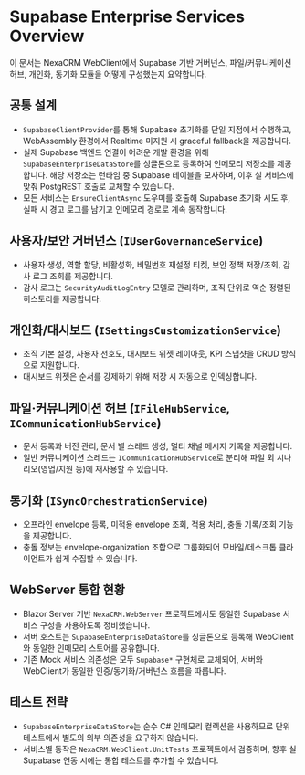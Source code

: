 # Supabase Enterprise Services Overview

이 문서는 NexaCRM WebClient에서 Supabase 기반 거버넌스, 파일/커뮤니케이션 허브, 개인화, 동기화 모듈을 어떻게 구성했는지 요약합니다.

## 공통 설계
- `SupabaseClientProvider`를 통해 Supabase 초기화를 단일 지점에서 수행하고, WebAssembly 환경에서 Realtime 미지원 시 graceful fallback을 제공합니다.
- 실제 Supabase 백엔드 연결이 어려운 개발 환경을 위해 `SupabaseEnterpriseDataStore`를 싱글톤으로 등록하여 인메모리 저장소를 제공합니다. 해당 저장소는 런타임 중 Supabase 테이블을 모사하며, 이후 실 서비스에 맞춰 PostgREST 호출로 교체할 수 있습니다.
- 모든 서비스는 `EnsureClientAsync` 도우미를 호출해 Supabase 초기화 시도 후, 실패 시 경고 로그를 남기고 인메모리 경로로 계속 동작합니다.

## 사용자/보안 거버넌스 (`IUserGovernanceService`)
- 사용자 생성, 역할 할당, 비활성화, 비밀번호 재설정 티켓, 보안 정책 저장/조회, 감사 로그 조회를 제공합니다.
- 감사 로그는 `SecurityAuditLogEntry` 모델로 관리하며, 조직 단위로 역순 정렬된 히스토리를 제공합니다.

## 개인화/대시보드 (`ISettingsCustomizationService`)
- 조직 기본 설정, 사용자 선호도, 대시보드 위젯 레이아웃, KPI 스냅샷을 CRUD 방식으로 지원합니다.
- 대시보드 위젯은 순서를 강제하기 위해 저장 시 자동으로 인덱싱합니다.

## 파일·커뮤니케이션 허브 (`IFileHubService`, `ICommunicationHubService`)
- 문서 등록과 버전 관리, 문서 별 스레드 생성, 멀티 채널 메시지 기록을 제공합니다.
- 일반 커뮤니케이션 스레드는 `ICommunicationHubService`로 분리해 파일 외 시나리오(영업/지원 등)에 재사용할 수 있습니다.

## 동기화 (`ISyncOrchestrationService`)
- 오프라인 envelope 등록, 미적용 envelope 조회, 적용 처리, 충돌 기록/조회 기능을 제공합니다.
- 충돌 정보는 envelope-organization 조합으로 그룹화되어 모바일/데스크톱 클라이언트가 쉽게 수집할 수 있습니다.

## WebServer 통합 현황
- Blazor Server 기반 `NexaCRM.WebServer` 프로젝트에서도 동일한 Supabase 서비스 구성을 사용하도록 정비했습니다.
- 서버 호스트는 `SupabaseEnterpriseDataStore`를 싱글톤으로 등록해 WebClient와 동일한 인메모리 스토어를 공유합니다.
- 기존 Mock 서비스 의존성은 모두 `Supabase*` 구현체로 교체되어, 서버와 WebClient가 동일한 인증/동기화/거버넌스 흐름을 따릅니다.

## 테스트 전략
- `SupabaseEnterpriseDataStore`는 순수 C# 인메모리 컬렉션을 사용하므로 단위 테스트에서 별도의 외부 의존성을 요구하지 않습니다.
- 서비스별 동작은 `NexaCRM.WebClient.UnitTests` 프로젝트에서 검증하며, 향후 실 Supabase 연동 시에는 통합 테스트를 추가할 수 있습니다.
